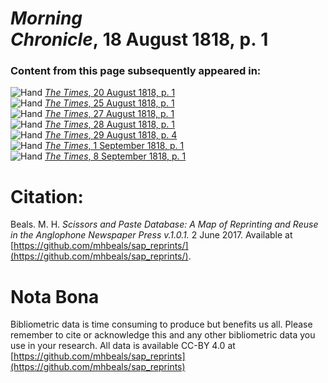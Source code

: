 # *Morning Chronicle*, 18 August 1818, p. 1  
  
### Content from this page subsequently appeared in:  
![Hand](http://scissorsandpaste.net/wp-content/uploads/2017/06/smallhandpointer.png) [*The Times*, 20 August 1818, p. 1](https://mhbeals.github.io/sap_html/The-Times/The-Times-20-August-1818-p-1)  
![Hand](http://scissorsandpaste.net/wp-content/uploads/2017/06/smallhandpointer.png) [*The Times*, 25 August 1818, p. 1](https://mhbeals.github.io/sap_html/The-Times/The-Times-25-August-1818-p-1)  
![Hand](http://scissorsandpaste.net/wp-content/uploads/2017/06/smallhandpointer.png) [*The Times*, 27 August 1818, p. 1](https://mhbeals.github.io/sap_html/The-Times/The-Times-27-August-1818-p-1)  
![Hand](http://scissorsandpaste.net/wp-content/uploads/2017/06/smallhandpointer.png) [*The Times*, 28 August 1818, p. 1](https://mhbeals.github.io/sap_html/The-Times/The-Times-28-August-1818-p-1)  
![Hand](http://scissorsandpaste.net/wp-content/uploads/2017/06/smallhandpointer.png) [*The Times*, 29 August 1818, p. 4](https://mhbeals.github.io/sap_html/The-Times/The-Times-29-August-1818-p-4)  
![Hand](http://scissorsandpaste.net/wp-content/uploads/2017/06/smallhandpointer.png) [*The Times*, 1 September 1818, p. 1](https://mhbeals.github.io/sap_html/The-Times/The-Times-1-September-1818-p-1)  
![Hand](http://scissorsandpaste.net/wp-content/uploads/2017/06/smallhandpointer.png) [*The Times*, 8 September 1818, p. 1](https://mhbeals.github.io/sap_html/The-Times/The-Times-8-September-1818-p-1)  


# Citation: 

Beals. M. H. *Scissors and Paste Database: A Map of Reprinting and Reuse in the Anglophone Newspaper Press v.1.0.1.* 2 June 2017. Available at [https://github.com/mhbeals/sap_reprints/](https://github.com/mhbeals/sap_reprints/). 

# Nota Bona

Bibliometric data is time consuming to produce but benefits us all. Please remember to cite or acknowledge this and any other bibliometric data you use in your research. All data is available CC-BY 4.0 at [https://github.com/mhbeals/sap_reprints](https://github.com/mhbeals/sap_reprints)